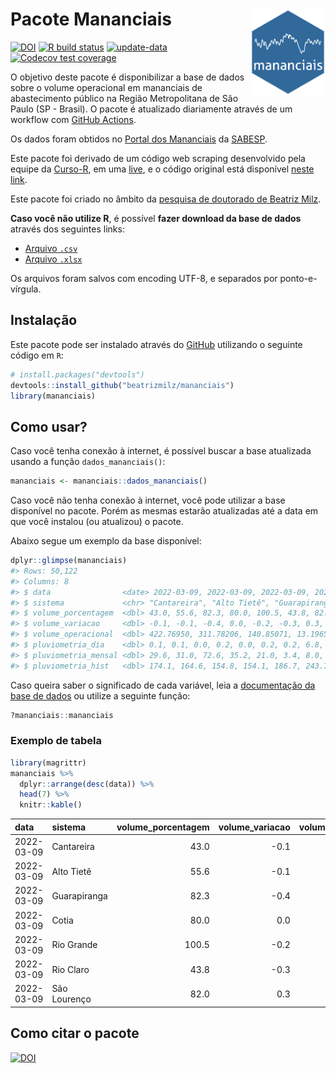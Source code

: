 
<!-- README.md is generated from README.Rmd. Please edit that file -->

# Pacote Mananciais <img src="man/figures/hexlogo.png" align="right" width = "120px"/>

<!-- badges: start -->

[![DOI](https://zenodo.org/badge/DOI/10.5281/zenodo.4733056.svg)](https://doi.org/10.5281/zenodo.4733056)
[![R build
status](https://github.com/beatrizmilz/mananciais/workflows/R-CMD-check/badge.svg)](https://github.com/beatrizmilz/mananciais/actions)
[![update-data](https://github.com/beatrizmilz/mananciais/actions/workflows/2-update_data.yaml/badge.svg)](https://github.com/beatrizmilz/mananciais/actions/workflows/2-update_data.yaml)
[![Codecov test
coverage](https://codecov.io/gh/beatrizmilz/mananciais/branch/master/graph/badge.svg)](https://codecov.io/gh/beatrizmilz/mananciais?branch=master)
<!-- badges: end -->

O objetivo deste pacote é disponibilizar a base de dados sobre o volume
operacional em mananciais de abastecimento público na Região
Metropolitana de São Paulo (SP - Brasil). O pacote é atualizado
diariamente através de um workflow com [GitHub
Actions](https://github.com/beatrizmilz/mananciais/actions).

Os dados foram obtidos no [Portal dos
Mananciais](http://mananciais.sabesp.com.br/Situacao) da
[SABESP](http://site.sabesp.com.br/site/Default.aspx).

Este pacote foi derivado de um código web scraping desenvolvido pela
equipe da [Curso-R](https://www.curso-r.com/), em uma
[live](https://youtu.be/jvZIxrMmOcQ), e o código original está
disponível [neste
link](https://github.com/curso-r/lives/blob/master/drafts/20200730_scraper_sabesp.R).

Este pacote foi criado no âmbito da [pesquisa de doutorado de Beatriz
Milz](https://beatrizmilz.github.io/tese/).

**Caso você não utilize R**, é possível **fazer download da base de
dados** através dos seguintes links:

  - [Arquivo
    `.csv`](https://github.com/beatrizmilz/mananciais/raw/master/inst/extdata/mananciais.csv)
  - [Arquivo
    `.xlsx`](https://github.com/beatrizmilz/mananciais/blob/master/inst/extdata/mananciais.xlsx?raw=true)

Os arquivos foram salvos com encoding UTF-8, e separados por
ponto-e-vírgula.

## Instalação

Este pacote pode ser instalado através do [GitHub](https://github.com/)
utilizando o seguinte código em `R`:

``` r
# install.packages("devtools")
devtools::install_github("beatrizmilz/mananciais")
library(mananciais)
```

## Como usar?

Caso você tenha conexão à internet, é possível buscar a base atualizada
usando a função `dados_mananciais()`:

``` r
mananciais <- mananciais::dados_mananciais() 
```

Caso você não tenha conexão à internet, você pode utilizar a base
disponível no pacote. Porém as mesmas estarão atualizadas até a data em
que você instalou (ou atualizou) o pacote.

Abaixo segue um exemplo da base disponível:

``` r
dplyr::glimpse(mananciais)
#> Rows: 50,122
#> Columns: 8
#> $ data                <date> 2022-03-09, 2022-03-09, 2022-03-09, 2022-03-09, 2…
#> $ sistema             <chr> "Cantareira", "Alto Tietê", "Guarapiranga", "Cotia…
#> $ volume_porcentagem  <dbl> 43.0, 55.6, 82.3, 80.0, 100.5, 43.8, 82.0, 43.1, 5…
#> $ volume_variacao     <dbl> -0.1, -0.1, -0.4, 0.0, -0.2, -0.3, 0.3, 0.0, 0.0, …
#> $ volume_operacional  <dbl> 422.76950, 311.78206, 140.85071, 13.19650, 112.755…
#> $ pluviometria_dia    <dbl> 0.1, 0.1, 0.0, 0.2, 0.0, 0.2, 0.2, 6.8, 0.9, 8.4, …
#> $ pluviometria_mensal <dbl> 29.6, 31.0, 72.6, 35.2, 21.0, 3.4, 8.0, 29.5, 30.9…
#> $ pluviometria_hist   <dbl> 174.1, 164.6, 154.8, 154.1, 186.7, 243.7, 195.1, 1…
```

Caso queira saber o significado de cada variável, leia a [documentação
da base de
dados](https://beatrizmilz.github.io/mananciais/reference/mananciais.html)
ou utilize a seguinte função:

``` r
?mananciais::mananciais
```

### Exemplo de tabela

``` r
library(magrittr)
mananciais %>% 
  dplyr::arrange(desc(data)) %>% 
  head(7) %>%
  knitr::kable()
```

| data       | sistema      | volume\_porcentagem | volume\_variacao | volume\_operacional | pluviometria\_dia | pluviometria\_mensal | pluviometria\_hist |
| :--------- | :----------- | ------------------: | ---------------: | ------------------: | ----------------: | -------------------: | -----------------: |
| 2022-03-09 | Cantareira   |                43.0 |            \-0.1 |           422.76950 |               0.1 |                 29.6 |              174.1 |
| 2022-03-09 | Alto Tietê   |                55.6 |            \-0.1 |           311.78206 |               0.1 |                 31.0 |              164.6 |
| 2022-03-09 | Guarapiranga |                82.3 |            \-0.4 |           140.85071 |               0.0 |                 72.6 |              154.8 |
| 2022-03-09 | Cotia        |                80.0 |              0.0 |            13.19650 |               0.2 |                 35.2 |              154.1 |
| 2022-03-09 | Rio Grande   |               100.5 |            \-0.2 |           112.75560 |               0.0 |                 21.0 |              186.7 |
| 2022-03-09 | Rio Claro    |                43.8 |            \-0.3 |             5.98281 |               0.2 |                  3.4 |              243.7 |
| 2022-03-09 | São Lourenço |                82.0 |              0.3 |            72.81304 |               0.2 |                  8.0 |              195.1 |

## Como citar o pacote

[![DOI](https://zenodo.org/badge/DOI/10.5281/zenodo.4733056.svg)](https://doi.org/10.5281/zenodo.4733056)
